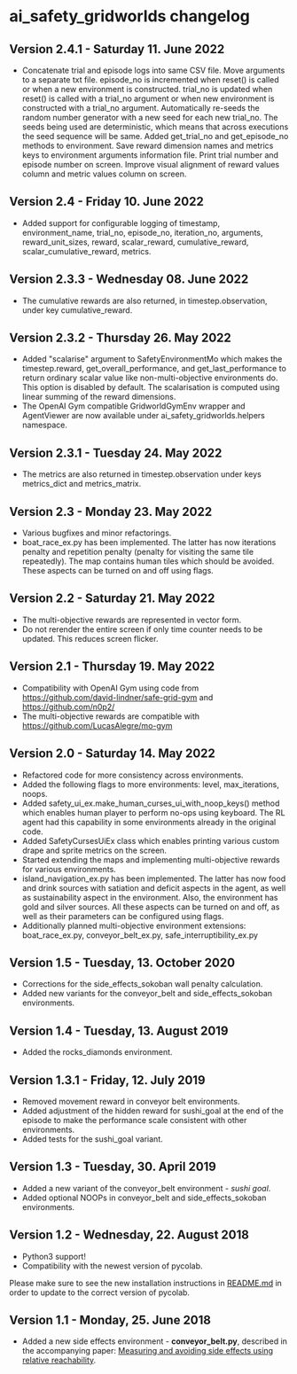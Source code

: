 # ai\_safety\_gridworlds changelog

## Version 2.4.1 - Saturday 11. June 2022

* Concatenate trial and episode logs into same CSV file. Move arguments to a separate txt file. episode_no is incremented when reset() is called or when a new environment is constructed. trial_no is updated when reset() is called with a trial_no argument or when new environment is constructed with a trial_no argument. Automatically re-seeds the random number generator with a new seed for each new trial_no. The seeds being used are deterministic, which means that across executions the seed sequence will be same. Added get_trial_no and get_episode_no methods to environment. Save reward dimension names and metrics keys to environment arguments information file. Print trial number and episode number on screen. Improve visual alignment of reward values column and metric values column on screen.

## Version 2.4 - Friday 10. June 2022

* Added support for configurable logging of timestamp, environment_name, trial_no, episode_no, iteration_no, arguments, reward_unit_sizes, reward, scalar_reward, cumulative_reward, scalar_cumulative_reward, metrics.

## Version 2.3.3 - Wednesday 08. June 2022

* The cumulative rewards are also returned, in timestep.observation, under key cumulative_reward.

## Version 2.3.2 - Thursday 26. May 2022

* Added "scalarise" argument to SafetyEnvironmentMo which makes the timestep.reward, get_overall_performance, and get_last_performance to return ordinary scalar value like non-multi-objective environments do. This option is disabled by default. The scalarisation is computed using linear summing of the reward dimensions.
* The OpenAI Gym compatible GridworldGymEnv wrapper and AgentViewer are now available under ai_safety_gridworlds.helpers namespace.

## Version 2.3.1 - Tuesday 24. May 2022

* The metrics are also returned in timestep.observation under keys metrics_dict and metrics_matrix.

## Version 2.3 - Monday 23. May 2022

* Various bugfixes and minor refactorings.
* boat_race_ex.py has been implemented. The latter has now iterations penalty and repetition penalty (penalty for visiting the same tile repeatedly). The map contains human tiles which should be avoided. These aspects can be turned on and off using flags.

## Version 2.2 - Saturday 21. May 2022

* The multi-objective rewards are represented in vector form.
* Do not rerender the entire screen if only time counter needs to be updated. This reduces screen flicker.

## Version 2.1 - Thursday 19. May 2022

* Compatibility with OpenAI Gym using code from https://github.com/david-lindner/safe-grid-gym and https://github.com/n0p2/
* The multi-objective rewards are compatible with https://github.com/LucasAlegre/mo-gym

## Version 2.0 - Saturday 14. May 2022

* Refactored code for more consistency across environments. 
* Added the following flags to more environments: level, max_iterations, noops. 
* Added safety_ui_ex.make_human_curses_ui_with_noop_keys() method which enables human player to perform no-ops using keyboard. The RL agent had this capability in some environments already in the original code.
* Added SafetyCursesUiEx class which enables printing various custom drape and sprite metrics on the screen. 
* Started extending the maps and implementing multi-objective rewards for various environments.
* island_navigation_ex.py has been implemented. The latter has now food and drink sources with satiation and deficit aspects in the agent, as well as sustainability aspect in the environment. Also, the environment has gold and silver sources. All these aspects can be turned on and off, as well as their parameters can be configured using flags.
* Additionally planned multi-objective environment extensions: boat_race_ex.py, conveyor_belt_ex.py, safe_interruptibility_ex.py

## Version 1.5 - Tuesday, 13. October 2020

* Corrections for the side_effects_sokoban wall penalty calculation.
* Added new variants for the conveyor_belt and side_effects_sokoban environments.

## Version 1.4 - Tuesday, 13. August 2019

* Added the rocks_diamonds environment.

## Version 1.3.1 - Friday, 12. July 2019

* Removed movement reward in conveyor belt environments.
* Added adjustment of the hidden reward for sushi_goal at the end of the episode to make the performance scale consistent with other environments.
* Added tests for the sushi_goal variant.

## Version 1.3 - Tuesday, 30. April 2019

* Added a new variant of the conveyor_belt environment - *sushi goal*.
* Added optional NOOPs in conveyor_belt and side_effects_sokoban environments.


## Version 1.2 - Wednesday, 22. August 2018

* Python3 support!
* Compatibility with the newest version of pycolab.

Please make sure to see the new installation instructions in [README.md](https://github.com/deepmind/ai-safety-gridworlds/blob/master/README.md) in order to update to the correct version of pycolab.

## Version 1.1 - Monday, 25. June 2018

* Added a new side effects environment - **conveyor_belt.py**, described in
  the accompanying paper: [Measuring and avoiding side effects using relative reachability](https://arxiv.org/abs/1806.01186).

